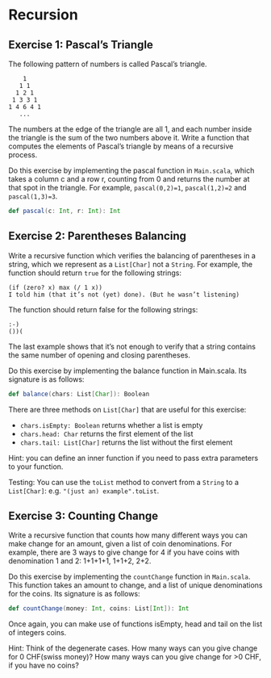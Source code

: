 # Recursion

## Exercise 1: Pascal’s Triangle

The following pattern of numbers is called Pascal’s triangle.

```
    1
   1 1
  1 2 1
 1 3 3 1
1 4 6 4 1
   ...
```

The numbers at the edge of the triangle are all 1, and each number inside the triangle is the sum of the two numbers above it. Write a function that computes the elements of Pascal’s triangle by means of a recursive process.

Do this exercise by implementing the pascal function in `Main.scala`, which takes a column c and a row r, counting from 0 and returns the number at that spot in the triangle. For example, `pascal(0,2)=1`, `pascal(1,2)=2` and `pascal(1,3)=3`.

```scala
def pascal(c: Int, r: Int): Int
```

## Exercise 2: Parentheses Balancing

Write a recursive function which verifies the balancing of parentheses in a string, which we represent as a `List[Char]` not a `String`. For example, the function should return `true` for the following strings:

```
(if (zero? x) max (/ 1 x))
I told him (that it’s not (yet) done). (But he wasn’t listening)
```

The function should return false for the following strings:

```
:-)
())(
```

The last example shows that it’s not enough to verify that a string contains the same number of opening and closing parentheses.

Do this exercise by implementing the balance function in Main.scala. Its signature is as follows:

```scala
def balance(chars: List[Char]): Boolean
```

There are three methods on `List[Char]` that are useful for this exercise:

- `chars.isEmpty: Boolean` returns whether a list is empty
- `chars.head: Char` returns the first element of the list
- `chars.tail: List[Char]` returns the list without the first element

Hint: you can define an inner function if you need to pass extra parameters to your function.

Testing: You can use the `toList` method to convert from a `String` to a `List[Char]`: e.g. `"(just an) example".toList`.

## Exercise 3: Counting Change

Write a recursive function that counts how many different ways you can make change for an amount, given a list of coin denominations. For example, there are 3 ways to give change for 4 if you have coins with denomination 1 and 2: 1+1+1+1, 1+1+2, 2+2.

Do this exercise by implementing the `countChange` function in `Main.scala`. This function takes an amount to change, and a list of unique denominations for the coins. Its signature is as follows:

```scala
def countChange(money: Int, coins: List[Int]): Int
```

Once again, you can make use of functions isEmpty, head and tail on the list of integers coins.

Hint: Think of the degenerate cases. How many ways can you give change for 0 CHF(swiss money)? How many ways can you give change for >0 CHF, if you have no coins?
